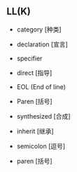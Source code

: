 ## LL(K)

* category  [种类]

* declaration [宣言]

* specifier

* direct  [指导]

* EOL (End of line)

* Paren [括号]

* synthesized [合成]

* inherit [继承]

* semicolon [逗号]

* paren [括号]

